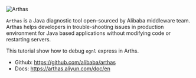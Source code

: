 ![Arthas](https://arthas.aliyun.com/doc/_images/arthas.png)

`Arthas` is a Java diagnostic tool open-sourced by Alibaba middleware team. Arthas helps developers in trouble-shooting issues in production environment for Java based applications without modifying code or restarting servers.

This tutorial show how to debug `ognl` express in Arths.

* Github: https://github.com/alibaba/arthas
* Docs: https://arthas.aliyun.com/doc/en